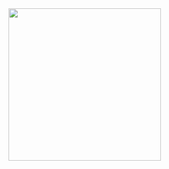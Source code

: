 

<img src="https://github.com/user-attachments/assets/81b651f6-d7c6-4cf2-a1c8-40bf12d49a41" width="300">

